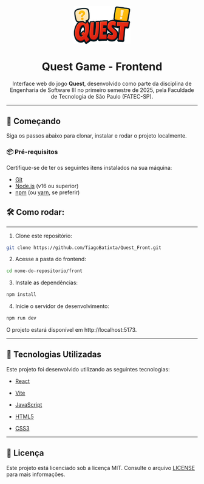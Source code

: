 <p align="center">
  <img src="front/src/assets/QUEST.png" alt="Logo do Projeto" width="150"/>
</p>

<h1 align="center">Quest Game - Frontend</h1>

<p align="center">
  Interface web do jogo <strong>Quest</strong>, desenvolvido como parte da disciplina de Engenharia de Software III no primeiro semestre de 2025, pela Faculdade de Tecnologia de São Paulo (FATEC-SP).
</p>

---

## 🚀 Começando

Siga os passos abaixo para clonar, instalar e rodar o projeto localmente.

### 📦 Pré-requisitos

Certifique-se de ter os seguintes itens instalados na sua máquina:

- [Git](https://git-scm.com/)
- [Node.js](https://nodejs.org/) (v16 ou superior)
- [npm](https://www.npmjs.com/) (ou [yarn](https://yarnpkg.com/), se preferir)

## 🛠️ Como rodar:
---

1. Clone este repositório:

```bash
git clone https://github.com/TiagoBatixta/Quest_Front.git
```

2. Acesse a pasta do frontend:
   
```bash
cd nome-do-repositorio/front
```

3. Instale as dependências:
```bash
npm install
```

4. Inicie o servidor de desenvolvimento:
```bash
npm run dev
```
O projeto estará disponível em http://localhost:5173.

---

## 🧠 Tecnologias Utilizadas
Este projeto foi desenvolvido utilizando as seguintes tecnologias:

- [React](https://reactjs.org/)

- [Vite](https://vitejs.dev/)

- [JavaScript](https://developer.mozilla.org/en-US/docs/Web/JavaScript)

- [HTML5](https://developer.mozilla.org/en-US/docs/Web/Guide/HTML/HTML5)

- [CSS3](https://developer.mozilla.org/en-US/docs/Web/CSS)

---

## 📄 Licença

Este projeto está licenciado sob a licença MIT.
Consulte o arquivo [LICENSE](https://opensource.org/license/mit) para mais informações.

